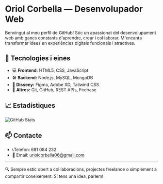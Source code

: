 # Oriol Corbella — Desenvolupador Web

Benvingut al meu perfil de GitHub! Sóc un apassionat del desenvolupament web amb ganes constants d'aprendre, crear i col·laborar. M'encanta transformar idees en experiències digitals funcionals i atractives.

## 🧰 Tecnologies i eines

- 💻 **Frontend:** HTML5, CSS, JavaScript
- 🛠️ **Backend:** Node.js, MySQL, MongoDB
- 🎨 **Disseny:** Figma, Adobe XD, Tailwind CSS
- 🚀 **Altres:** Git, GitHub, REST APIs, Firebase
## 📈 Estadístiques

![GitHub Stats](https://github-readme-stats.vercel.app/api?username=oriolcorbella&show_icons=true&theme=radical)

## 📫 Contacte
- 📞Telefon: 681 084 232
- 📧 Email: uriolcorbella06@gmail.com

---

🔍 Sempre estic obert a col·laboracions, projectes freelance o simplement a compartir coneixement. Si tens una idea, parlem!


